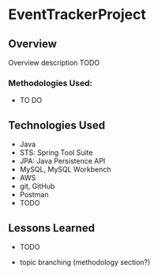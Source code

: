 # **EventTrackerProject**

## **Overview**

Overview description TODO

### **Methodologies Used:**
- TO DO

## **Technologies Used**
- Java
- STS: Spring Tool Suite
- JPA: Java Persistence API
- MySQL, MySQL Workbench
- AWS
- git, GitHub
- Postman
- TODO

## **Lessons Learned** 
- TODO



- topic branching (methodology section?)

